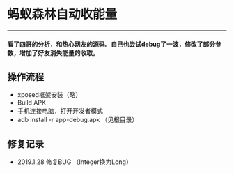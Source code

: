 # 蚂蚁森林自动收能量
-----
#### 看了[四哥的分析](https://www.52pojie.cn/thread-794312-1-1.html)，和[热心网友](https://github.com/yongjun925/autocollectenergy)的源码。自己也尝试debug了一波，修改了部分参数，增加了好友消失能量的收取。

## 操作流程
* xposed框架安装（略）
* Build APK
* 手机连接电脑，打开开发者模式
* adb install -r app-debug.apk （见根目录）
## 修复记录
* 2019.1.28 修复BUG （Integer换为Long）